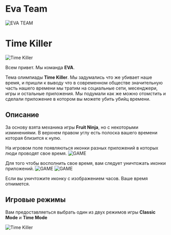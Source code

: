 # Eva Team
![EVA TEAM](https://ivanovdeveloper.github.io/Eva%20logo.png)

# Time Killer
![Time Killer](https://ivanovdeveloper.github.io/Icon-180.png)


Всем привет. Мы команда **EVA**.

Тема олимпиады **Time Killer**. Мы задумались что же убивает наше время, и пришли к выводу что в современном обществе значительную часть нашего времени мы тратим на социальные сети, месенджери, игры и остальные приложения. Мы подумали как же можно отомстить и сделали приложение в котором вы можете убить убийц времени.

## Описание
За основу взята механика игры **Fruit Ninja**, но с некоторыми изминениями. В верхнем правом углу есть полоска вашего времени которая близится к нулю.

На игровом поле появляються иконки разных приложений в которых люди проводят свое время. 
![GAME](https://ivanovdeveloper.github.io/game.png)

Для того чтобы восполнить свое время, вам следует уничтожать иконки приложений.
![GAME](https://ivanovdeveloper.github.io/i@3x.png) ![GAME](https://ivanovdeveloper.github.io/logo-facebook@3x.png)

Если вы уничтожите иконку с изображением часов. Ваше время отнимется.



## Игровые режимы
Вам предоставляеться выбрать один из двух режимов игры **Classic Mode** и **Time Mode**

![Time Killer](https://ivanovdeveloper.github.io/Screen%20Shot%202017-11-12%20at%204.17.02%20PM.png)

### 
